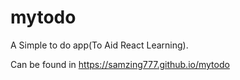 # mytodo
A Simple to do app(To Aid React Learning).

Can be found in 
https://samzing777.github.io/mytodo